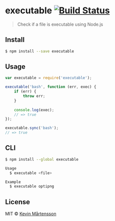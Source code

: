 # executable [![Build Status](https://travis-ci.org/kevva/executable.svg?branch=master)](https://travis-ci.org/kevva/executable)

> Check if a file is executable using Node.js

## Install

```bash
$ npm install --save executable
```

## Usage

```js
var executable = require('executable');

executable('bash', function (err, exec) {
    if (err) {
        throw err;
    }
    
    console.log(exec);
    // => true
});

executable.sync('bash');
// => true
```

## CLI

```bash
$ npm install --global executable
```

```bash
Usage
  $ executable <file>

Example
  $ executable optipng
```

## License

MIT © [Kevin Mårtensson](https://github.com/kevva)
